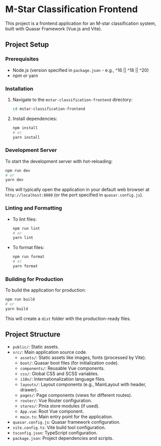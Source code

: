 # M-Star Classification Frontend

This project is a frontend application for an M-star classification system, built with Quasar Framework (Vue.js and Vite).

## Project Setup

### Prerequisites

- Node.js (version specified in `package.json` - e.g., ^16 || ^18 || ^20)
- npm or yarn

### Installation

1. Navigate to the `mstar-classification-frontend` directory:
   ```bash
   cd mstar-classification-frontend
   ```

2. Install dependencies:
   ```bash
   npm install
   # or
   yarn install
   ```

### Development Server

To start the development server with hot-reloading:

```bash
npm run dev
# or
yarn dev
```

This will typically open the application in your default web browser at `http://localhost:8080` (or the port specified in `quasar.config.js`).

### Linting and Formatting

- To lint files:
  ```bash
  npm run lint
  # or
  yarn lint
  ```

- To format files:
  ```bash
  npm run format
  # or
  yarn format
  ```

### Building for Production

To build the application for production:

```bash
npm run build
# or
yarn build
```

This will create a `dist` folder with the production-ready files.

## Project Structure

- `public/`: Static assets.
- `src/`: Main application source code.
  - `assets/`: Static assets like images, fonts (processed by Vite).
  - `boot/`: Quasar boot files (for initialization code).
  - `components/`: Reusable Vue components.
  - `css/`: Global CSS and SCSS variables.
  - `i18n/`: Internationalization language files.
  - `layouts/`: Layout components (e.g., MainLayout with header, drawer).
  - `pages/`: Page components (views for different routes).
  - `router/`: Vue Router configuration.
  - `stores/`: Pinia store modules (if used).
  - `App.vue`: Root Vue component.
  - `main.ts`: Main entry point for the application.
- `quasar.config.js`: Quasar framework configuration.
- `vite.config.ts`: Vite build tool configuration.
- `tsconfig.json`: TypeScript configuration.
- `package.json`: Project dependencies and scripts. 